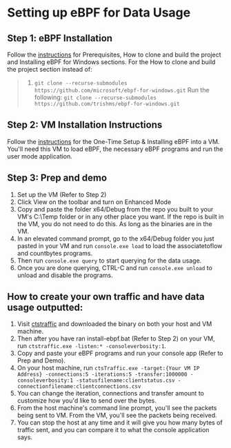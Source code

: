# Setting up eBPF for Data Usage

## Step 1: eBPF Installation
Follow the [instructions](https://github.com/microsoft/ebpf-for-windows/blob/master/docs/GettingStarted.md#Prerequisites) for Prerequisites, How to clone and build the project and Installing eBPF for Windows sections. 
For the How to clone and build the project section instead of:
> 1. ```git clone --recurse-submodules https://github.com/microsoft/ebpf-for-windows.git```
Run the following:
> ```git clone --recurse-submodules https://github.com/trishms/ebpf-for-windows.git```

## Step 2: VM Installation Instructions
Follow the [instructions](https://github.com/microsoft/ebpf-for-windows/blob/master/docs/vm-setup.md) for the One-Time Setup & Installing eBPF into a VM. You'll need this VM to load eBPF, the necessary eBPF programs and run the user mode application.

## Step 3: Prep and demo

1. Set up the VM (Refer to Step 2)
3. Click View on the toolbar and turn on Enhanced Mode
4. Copy and paste the folder x64/Debug from the repo you built to your VM's C:\Temp folder or in any other place you want. If the repo is built in the VM, you do not need to do this. As long as the binaries are in the VM.
5. In an elevated command prompt, go to the x64/Debug folder you just pasted in your VM and run ```console.exe load``` to load the associatetoflow and countbytes programs.
6. Then run ```console.exe query``` to start querying for the data usage.
7. Once you are done querying, CTRL-C and run ```console.exe unload``` to unload and disable the programs.

## How to create your own traffic and have data usage outputted:
1. Visit [ctstraffic](https://github.com/microsoft/ctsTraffic) and downloaded the binary on both your host and VM machine.
2. Then after you have ran install-ebpf.bat (Refer to Step 2) on your VM, run ```ctstraffic.exe -listen:* -consoleverbosity:1```.
3. Copy and paste your eBPF programs and run your console app (Refer to Prep and Demo).
4. On your host machine, run ```ctsTraffic.exe -target:{Your VM IP Address} -connections:5 -iterations:5 -transfer:1000000 -consoleverbosity:1 -statusfilename:clientstatus.csv -connectionfilename:clientconnections.csv```
5. You can change the iteration, connections and transfer amount to customize how you'd like to send over the bytes.
6. From the host machine's command line prompt, you'll see the packets being sent to VM. From the VM, you'll see the packets being received.
7. You can stop the host at any time and it will give you how many bytes of traffic sent, and you can compare it to what the console application says.

